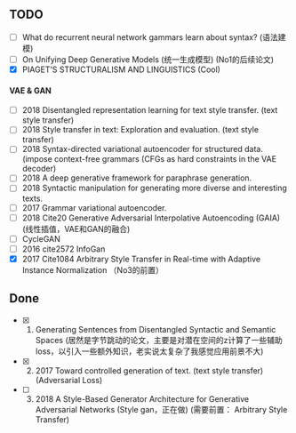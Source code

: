 ## TODO

- [ ] What do recurrent neural network gammars learn about syntax? (语法建模)
- [ ] On Unifying Deep Generative Models (统一生成模型) (No1的后续论文)
- [X] PIAGET’S STRUCTURALISM AND LINGUISTICS (Cool)

#### VAE & GAN


- [ ] 2018 Disentangled representation learning for text style transfer. (text style transfer) 
- [ ] 2018 Style transfer in text: Exploration and evaluation. (text style transfer)
- [ ] 2018 Syntax-directed variational autoencoder for structured data. (impose context-free grammars (CFGs as hard constraints in the VAE decoder)
- [ ] 2018 A deep generative framework for paraphrase generation.
- [ ] 2018 Syntactic manipulation for generating more diverse and interesting texts.
- [ ] 2017 Grammar variational autoencoder.
- [ ] 2018 Cite20 Generative Adversarial Interpolative Autoencoding (GAIA) (线性插值，VAE和GAN的融合) 
- [ ] CycleGAN
- [ ] 2016 cite2572 InfoGan
- [X] 2017 Cite1084 Arbitrary Style Transfer in Real-time with Adaptive Instance Normalization （No3的前置）

## Done 

- [X] 1. Generating Sentences from Disentangled Syntactic and Semantic Spaces (居然是字节跳动的论文，主要是对潜在空间的z计算了一些辅助loss，以引入一些额外知识，老实说太复杂了我感觉应用前景不大)
- [X] 2. 2017 Toward controlled generation of text.  (text style transfer) (Adversarial Loss)
- [ ] 3. 2018 A Style-Based Generator Architecture for Generative Adversarial Networks (Style gan，正在做) (需要前置： Arbitrary Style Transfer)
